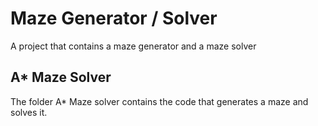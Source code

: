 # Maze Generator / Solver
A project that contains a maze generator and a maze solver

## A* Maze Solver
The folder A* Maze solver contains the code that generates a maze and solves it.